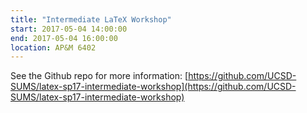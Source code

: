 ```yaml
---
title: "Intermediate LaTeX Workshop"
start: 2017-05-04 14:00:00
end: 2017-05-04 16:00:00
location: AP&M 6402
---
```


See the Github repo for more information: [https://github.com/UCSD-SUMS/latex-sp17-intermediate-workshop](https://github.com/UCSD-SUMS/latex-sp17-intermediate-workshop)
